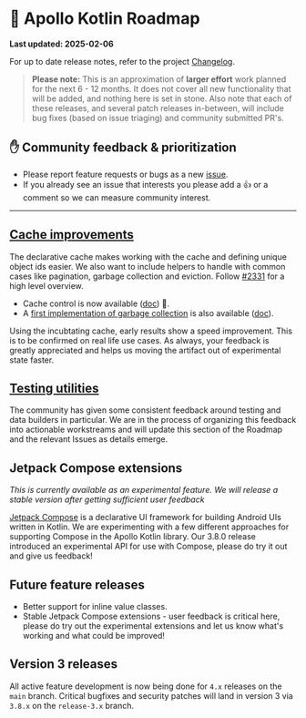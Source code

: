 # 🔮 Apollo Kotlin Roadmap

**Last updated: 2025-02-06**

For up to date release notes, refer to the project [Changelog](https://github.com/apollographql/apollo-kotlin/blob/main/CHANGELOG.md).

> **Please note:** This is an approximation of **larger effort** work planned for the next 6 - 12 months. It does not cover all new functionality that will be added, and nothing here is set in stone. Also note that each of these releases, and several patch releases in-between, will include bug fixes (based on issue triaging) and community submitted PR's.

## ✋ Community feedback & prioritization

- Please report feature requests or bugs as a new [issue](https://github.com/apollographql/apollo-kotlin/issues/new/choose).
- If you already see an issue that interests you please add a 👍 or a comment so we can measure community interest.

---

## [Cache improvements](https://github.com/apollographql/apollo-kotlin/issues/2331)

The declarative cache makes working with the cache and defining unique object ids easier.  We also want to include helpers to handle with common cases like pagination, garbage collection and eviction. Follow [#2331](https://github.com/apollographql/apollo-kotlin/issues/2331) for a high level overview.  

* Cache control is now available ([doc](https://apollographql.github.io/apollo-kotlin-normalized-cache-incubating/cache-control.html)) 🎉.  
* A [first implementation of garbage collection](https://github.com/apollographql/apollo-kotlin-normalized-cache-incubating/pull/69) is also available ([doc](https://apollographql.github.io/apollo-kotlin-normalized-cache-incubating/garbage-collection.html)).

Using the incubtating cache, early results show a speed improvement. This is to be confirmed on real life use cases. As always, your feedback is greatly appreciated and helps us moving the artifact out of experimental state faster.

## [Testing utilities](https://github.com/apollographql/apollo-kotlin/issues/6076)

The community has given some consistent feedback around testing and data builders in particular.  We are in the process of organizing this feedback into actionable workstreams and will update this section of the Roadmap and the relevant Issues as details emerge.

## Jetpack Compose extensions

_This is currently available as an experimental feature.  We will release a stable version after getting sufficient user feedback_

[Jetpack Compose](https://developer.android.com/jetpack/compose) is a declarative UI framework for building Android UIs written in Kotlin.  We are experimenting with a few different approaches for supporting Compose in the Apollo Kotlin library.  Our 3.8.0 release introduced an experimental API for use with Compose, please do try it out and give us feedback!

## Future feature releases 

- Better support for inline value classes.
- Stable Jetpack Compose extensions - user feedback is critical here, please do try out the experimental extensions and let us know what's working and what could be improved!

## Version 3 releases

All active feature development is now being done for `4.x` releases on the `main` branch.  Critical bugfixes and security patches will land in version 3 via `3.8.x` on the `release-3.x` branch.
